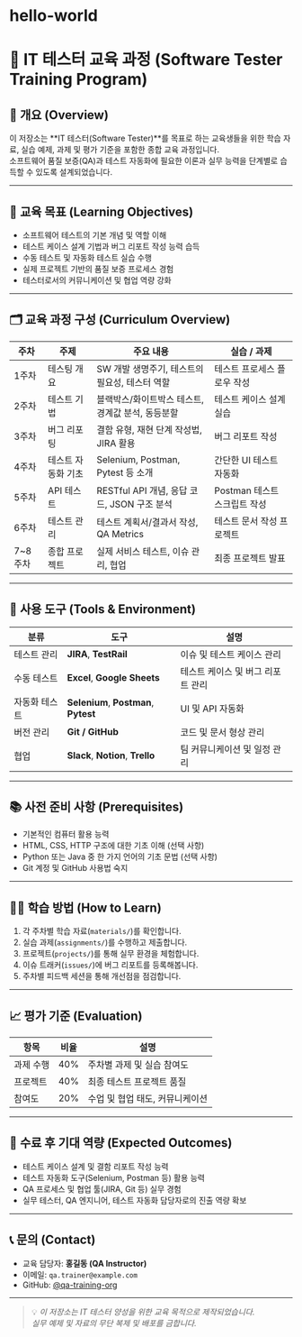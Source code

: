 # hello-world

# 🧪 IT 테스터 교육 과정 (Software Tester Training Program)

## 📖 개요 (Overview)
이 저장소는 **IT 테스터(Software Tester)**를 목표로 하는 교육생들을 위한 학습 자료, 실습 예제, 과제 및 평가 기준을 포함한 종합 교육 과정입니다.  
소프트웨어 품질 보증(QA)과 테스트 자동화에 필요한 이론과 실무 능력을 단계별로 습득할 수 있도록 설계되었습니다.

---

## 🎯 교육 목표 (Learning Objectives)
- 소프트웨어 테스트의 기본 개념 및 역할 이해
- 테스트 케이스 설계 기법과 버그 리포트 작성 능력 습득
- 수동 테스트 및 자동화 테스트 실습 수행
- 실제 프로젝트 기반의 품질 보증 프로세스 경험
- 테스터로서의 커뮤니케이션 및 협업 역량 강화

---

## 🗂️ 교육 과정 구성 (Curriculum Overview)

| 주차 | 주제 | 주요 내용 | 실습 / 과제 |
|------|------|-----------|-------------|
| 1주차 | 테스팅 개요 | SW 개발 생명주기, 테스트의 필요성, 테스터 역할 | 테스트 프로세스 플로우 작성 |
| 2주차 | 테스트 기법 | 블랙박스/화이트박스 테스트, 경계값 분석, 동등분할 | 테스트 케이스 설계 실습 |
| 3주차 | 버그 리포팅 | 결함 유형, 재현 단계 작성법, JIRA 활용 | 버그 리포트 작성 |
| 4주차 | 테스트 자동화 기초 | Selenium, Postman, Pytest 등 소개 | 간단한 UI 테스트 자동화 |
| 5주차 | API 테스트 | RESTful API 개념, 응답 코드, JSON 구조 분석 | Postman 테스트 스크립트 작성 |
| 6주차 | 테스트 관리 | 테스트 계획서/결과서 작성, QA Metrics | 테스트 문서 작성 프로젝트 |
| 7~8주차 | 종합 프로젝트 | 실제 서비스 테스트, 이슈 관리, 협업 | 최종 프로젝트 발표 |

---

## 🧰 사용 도구 (Tools & Environment)
| 분류 | 도구 | 설명 |
|------|------|------|
| 테스트 관리 | **JIRA**, **TestRail** | 이슈 및 테스트 케이스 관리 |
| 수동 테스트 | **Excel**, **Google Sheets** | 테스트 케이스 및 버그 리포트 관리 |
| 자동화 테스트 | **Selenium**, **Postman**, **Pytest** | UI 및 API 자동화 |
| 버전 관리 | **Git / GitHub** | 코드 및 문서 형상 관리 |
| 협업 | **Slack**, **Notion**, **Trello** | 팀 커뮤니케이션 및 일정 관리 |

---

## 📚 사전 준비 사항 (Prerequisites)
- 기본적인 컴퓨터 활용 능력
- HTML, CSS, HTTP 구조에 대한 기초 이해 (선택 사항)
- Python 또는 Java 중 한 가지 언어의 기초 문법 (선택 사항)
- Git 계정 및 GitHub 사용법 숙지

---

## 🧑‍💻 학습 방법 (How to Learn)
1. 각 주차별 학습 자료(`materials/`)를 확인합니다.  
2. 실습 과제(`assignments/`)를 수행하고 제출합니다.  
3. 프로젝트(`projects/`)를 통해 실무 환경을 체험합니다.  
4. 이슈 트래커(`issues/`)에 버그 리포트를 등록해봅니다.  
5. 주차별 피드백 세션을 통해 개선점을 점검합니다.

---

## 📈 평가 기준 (Evaluation)
| 항목 | 비율 | 설명 |
|------|------|------|
| 과제 수행 | 40% | 주차별 과제 및 실습 참여도 |
| 프로젝트 | 40% | 최종 테스트 프로젝트 품질 |
| 참여도 | 20% | 수업 및 협업 태도, 커뮤니케이션 |

---

## 🏁 수료 후 기대 역량 (Expected Outcomes)
- 테스트 케이스 설계 및 결함 리포트 작성 능력
- 테스트 자동화 도구(Selenium, Postman 등) 활용 능력
- QA 프로세스 및 협업 툴(JIRA, Git 등) 실무 경험
- 실무 테스터, QA 엔지니어, 테스트 자동화 담당자로의 진출 역량 확보

---

## 📞 문의 (Contact)
- 교육 담당자: **홍길동 (QA Instructor)**
- 이메일: `qa.trainer@example.com`
- GitHub: [@qa-training-org](https://github.com/qa-training-org)

---

> 💡 *이 저장소는 IT 테스터 양성을 위한 교육 목적으로 제작되었습니다.  
> 실무 예제 및 자료의 무단 복제 및 배포를 금합니다.*
